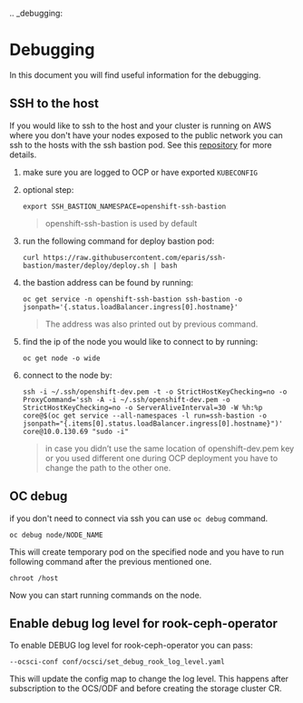 .. _debugging:

Debugging
===========

In this document you will find useful information for the debugging.

## SSH to the host

If you would like to ssh to the host and your cluster is running on AWS where
you don't have your nodes exposed to the public network you can ssh to the hosts with the
ssh bastion pod. See this [repository](https://github.com/eparis/ssh-bastion) for
more details.

1) make sure you are logged to OCP or have exported `KUBECONFIG`
1) optional step:

    ```console
    export SSH_BASTION_NAMESPACE=openshift-ssh-bastion
    ```

    > openshift-ssh-bastion is used by default

1) run the following command for deploy bastion pod:

    ```console
    curl https://raw.githubusercontent.com/eparis/ssh-bastion/master/deploy/deploy.sh | bash
    ```

1) the bastion address can be found by running:

    ```console
    oc get service -n openshift-ssh-bastion ssh-bastion -o jsonpath='{.status.loadBalancer.ingress[0].hostname}'
    ```

    > The address was also printed out by previous command.

1) find the ip of the node you would like to connect to by running:

    ```console
    oc get node -o wide
    ```

1) connect to the node by:

    ```console
    ssh -i ~/.ssh/openshift-dev.pem -t -o StrictHostKeyChecking=no -o ProxyCommand='ssh -A -i ~/.ssh/openshift-dev.pem -o StrictHostKeyChecking=no -o ServerAliveInterval=30 -W %h:%p core@$(oc get service --all-namespaces -l run=ssh-bastion -o jsonpath="{.items[0].status.loadBalancer.ingress[0].hostname}")' core@10.0.130.69 "sudo -i"
    ```

    > in case you didn’t use the same location of openshift-dev.pem key or you used different one during OCP deployment you have to change the path to the other one.

## OC debug

if you don't need to connect via ssh you can use `oc debug` command.

```console
oc debug node/NODE_NAME
```

This will create temporary pod on the specified node and you have to run
following command after the previous mentioned one.

```console
chroot /host
```

Now you can start running commands on the node.


## Enable debug log level for rook-ceph-operator

To enable DEBUG log level for rook-ceph-operator you can pass:

`--ocsci-conf conf/ocsci/set_debug_rook_log_level.yaml`

This will update the config map to change the log level.
This happens after subscription to the OCS/ODF and before creating the storage
cluster CR.
